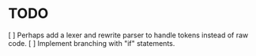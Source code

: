 # TODO

[ ] Perhaps add a lexer and rewrite parser to handle tokens instead of raw code.
[ ] Implement branching with "if" statements.
